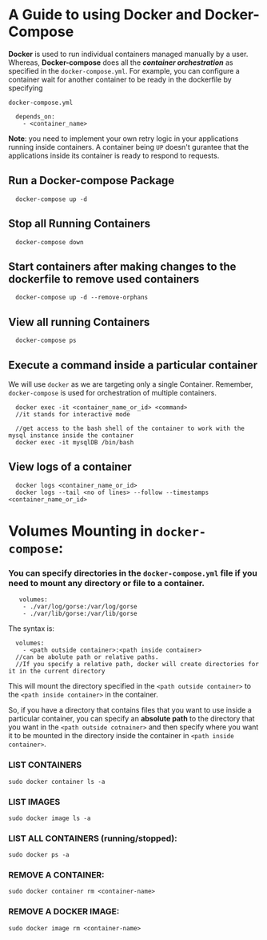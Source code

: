 # A Guide to using Docker and Docker-Compose

**Docker** is used to run individual containers managed manually by a user. Whereas, **Docker-compose** does all the _**container orchestration**_ as specified in the ```docker-compose.yml```. For example, you can configure a container wait for another container to be ready in the dockerfile by specifying 

```docker-compose.yml```

```
  depends_on:
    - <container_name>
```

**Note**: you need to implement your own retry logic in your applications running inside containers. A container being ```UP``` doesn't gurantee that the applications inside its container is ready to respond to requests.

## Run a Docker-compose Package
```
  docker-compose up -d
```

## Stop all Running Containers
```
  docker-compose down
```
## Start containers after making changes to the dockerfile to remove used containers
```
  docker-compose up -d --remove-orphans
```

## View all running Containers
```
  docker-compose ps
```

## Execute a command inside a particular container
   We will use ```docker``` as we are targeting only a single Container. Remember, ```docker-compose``` is used for orchestration of multiple containers.
```
  docker exec -it <container_name_or_id> <command>
  //it stands for interactive mode
  
  //get access to the bash shell of the container to work with the mysql instance inside the container
  docker exec -it mysqlDB /bin/bash
```

## View logs of a container
```
  docker logs <container_name_or_id>
  docker logs --tail <no of lines> --follow --timestamps <container_name_or_id>
```

# Volumes Mounting in ```docker-compose```:

  ### You can specify directories in the ```docker-compose.yml``` file if you need to mount any directory or file to a container.
  
  ```
     volumes:
      - ./var/log/gorse:/var/log/gorse
      - ./var/lib/gorse:/var/lib/gorse
  ```
  The syntax is:
  ```
    volumes:
      - <path outside container>:<path inside container>
    //can be abolute path or relative paths. 
    //If you specify a relative path, docker will create directories for it in the current directory 
  ```
  This will mount the directory specified in the ```<path outside container>``` to the ```<path inside container>``` in the container.
  
  So, if you have a directory that contains files that you want to use inside a particular container, you can specify an **absolute path** to the directory that you want in the ```<path outside cotnainer>``` and then specify where you want it to be mounted in the directory inside the container in ```<path inside container>```.

### LIST CONTAINERS
 `sudo docker container ls -a`

### LIST IMAGES
  `sudo docker image ls -a`

### LIST ALL CONTAINERS (running/stopped):
  `sudo docker ps -a`

### REMOVE A CONTAINER: 
  `sudo docker container rm <container-name>`
  
### REMOVE A DOCKER IMAGE:
  `sudo docker image rm <container-name>`
